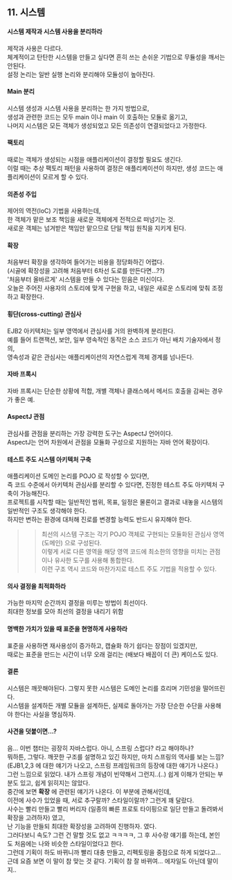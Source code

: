 ## 11. 시스템

#### 시스템 제작과 시스템 사용을 분리하라
제작과 사용은 다르다. <br/>
체계적이고 탄탄한 시스템을 만들고 싶다면 흔히 쓰는 손쉬운 기법으로 무듈성을 깨서는 안된다.<br/>
설정 논리는 일반 실행 논리와 분리해야 모듈성이 높아진다. 


#### Main 분리
시스템 생성과 시스템 사용을 분리하는 한 가지 방법으로, <br/>
생성과 관련한 코드는 모두 main 이나 main 이 호출하는 모듈로 옮기고, <br/>
나머지 시스템은 모든 객체가 생성되었고 모든 의존성이 연결되었다고 가정한다.


#### 팩토리
때로는 객체가 생성되는 시점을 애플리케이션이 결정할 필요도 생긴다. <br/>
이럴 때는 추상 팩토리 패턴을 사용하여 결정은 애플리케이션이 하지만, 생성 코드는 애플리케이션이 모르게 할 수 있다.


#### 의존성 주입
제어의 역전(IoC) 기법을 사용하는데, <br/>
한 객체가 맡은 보조 책임을 새로운 객체에게 전적으로 떠넘기는 것. <br/>
새로운 객체는 넘겨받은 책임만 맡으므로 단일 책임 원칙을 지키게 된다.


#### 확장
처음부터 확장을 생각하여 들어가는 비용을 정당화하긴 어렵다. <br/> 
(시골에 확장성을 고려해 처음부터 6차선 도로를 만든다면...??) <br/> 
'처음부터 올바르게' 시스템을 만들 수 있다는 믿음은 미신이다. <br/>
오늘은 주어진 사용자의 스토리에 맞게 구현을 하고, 내일은 새로운 스토리에 맞춰 조정하고 확장한다.


#### 횡단(cross-cutting) 관심사
EJB2 아키텍처는 일부 영역에서 관심사를 거의 완벽하게 분리한다. <br/>
예를 들어 트랜잭션, 보안, 일부 영속적인 동작은 소스 코드가 아닌 배치 기술자에서 정의, <br/>
영속성과 같은 관심사는 애플리케이션의 자연스럽게 객체 경계를 넘나든다. 


#### 자바 프록시
자바 프록시는 단순한 상황에 적합, 개별 객체나 클래스에서 메서드 호출을 감싸는 경우가 좋은 예.


#### AspectJ 관점
관심사를 관점을 분리하는 가장 강력한 도구는 AspectJ 언어이다. <br/>
AspectJ는 언어 차원에서 관점을 모듈화 구성으로 지원하는 자바 언어 확장이다.


#### 테스트 주도 시스템 아키텍처 구축
애플리케이션 도메인 논리를 POJO 로 작성할 수 있다면, <br/>
즉 코드 수준에서 아키텍처 관심사를 분리할 수 있다면, 진정한 테스트 주도 아키텍처 구축이 가능해진다. <br/>
프로젝트를 시작할 때는 일반적인 범위, 목표, 일정은 물론이고 결과로 내놓을 시스템의 일반적인 구조도 생각해야 한다. <br/>
하지만 변하는 환경에 대처해 진로를 변경할 능력도 반드시 유지해야 한다. <br/>
>> 최선의 시스템 구조는 각기 POJO 객체로 구현되는 모듈화된 관심사 영역(도메인) 으로 구성된다. <br/>
이렇게 서로 다른 영역을 해당 영역 코드에 최소한의 영향을 미치는 관점이나 유사한 도구를 사용해 통합한다. <br/>
이런 구조 역시 코드와 마찬가지로 테스트 주도 기법을 적용할 수 있다.


#### 의사 결정을 최적화하라
가능한 마지막 순간까지 결정을 미루는 방법이 최선이다. <br/>
최대한 정보를 모아 최선의 결정을 내리기 위함


#### 명백한 가치가 있을 때 표준을 현명하게 사용하라
표준을 사용하면 재사용성이 증가하고, 캡슐화 하기 쉽다는 장점이 있겠지만, <br/>
때로는 표준을 만드는 시간이 너무 오래 걸리는 (배보다 배꼽이 더 큰) 케이스도 있다.


#### 결론
시스템은 깨끗해야된다. 그렇지 못한 시스템은 도메인 논리를 흐리며 기민성을 떨어뜨린다. <br/>
시스템을 설계하든 개별 모듈을 설계하든, 실제로 돌아가는 가장 단순한 수단을 사용해야 한다는 사실을 명심하자.


#### 사견을 덧붙이면...?
음... 이번 챕터는 굉장히 자바스럽다. 아니, 스프링 스럽다? 라고 해야하나? <br/>
뭐하튼, 그렇다. 깨끗한 구조를 설명하고 있긴 하지만, 마치 스프링의 역사를 보는 느낌? (EJB1,2,3 에 대한 얘기가 나오고, 스프링 프레임워크의 등장에 대한 얘기가 나온다.) <br/>
그런 느낌으로 읽었다. 내가 스프링 개념이 빈약해서 그런지..(..) 쉽게 이해가 안되는 부분도 있고, 쉽게 읽히지는 않았다. <br/>
중간에 보면 **확장** 에 관련된 얘기가 나온다. 이 부분에 관해서인데, <br/>
이전에 사수가 있었을 때, 서로 추구랄까? 스타일이랄까? 그런게 꽤 달랐다. <br/>
사수는 빨리 만들고 빨리 버리자 (일종의 빠른 프로토 타이핑으로 일단 만들고 돌려봐서 확장을 고려하자) 였고, <br/>
난 기능을 만들되 최대한 확장성을 고려하여 진행하자. 였다. <br/>
그러다보니 속도? 그런 건 말할 것도 없고 ㅋㅋㅋㅋ, 그 후 사수랑 얘기를 하는데, 본인도 처음에는 나와 비슷한 스타일이었다고 한다. <br/>
그런데 기획이 하도 바뀌니까 빨리 대충 만들고, 리펙토링을 중점으로 하게 되었다고... <br/>
근데 요즘 보면 이 말이 참 맞는 것 같다. 기획이 참 잘 바뀌여... 에자일도 아닌데 말이지..
